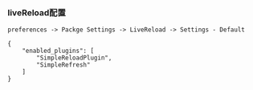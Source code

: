 ### liveReload配置
`preferences -> Packge Settings -> LiveReload -> Settings - Default`

```
{
    "enabled_plugins": [
        "SimpleReloadPlugin",
        "SimpleRefresh"
    ]
}
```